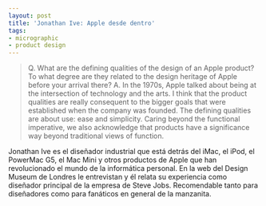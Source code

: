 ```yaml
---
layout: post
title: 'Jonathan Ive: Apple desde dentro'
tags:
- micrographic
- product design
---
```

<blockquote>Q. What are the defining qualities of the design of an Apple product? To what degree are they related to the design heritage of Apple before your arrival there?
A. In the 1970s, Apple talked about being at the intersection of technology and the arts. I think that the product qualities are really consequent to the bigger goals that were established when the company was founded. The defining qualities are about use: ease and simplicity. Caring beyond the functional imperative, we also acknowledge that products have a significance way beyond traditional views of function.</blockquote>

Jonathan Ive es el diseñador industrial que está detrás del iMac, el iPod, el PowerMac G5, el Mac Mini y otros productos de Apple que han revolucionado el mundo de la informática personal. En la web del Design Museum de Londres le entrevistan y él relata su experiencia como diseñador principal de la empresa de Steve Jobs. Recomendable tanto para diseñadores como para fanáticos en general de la manzanita.
